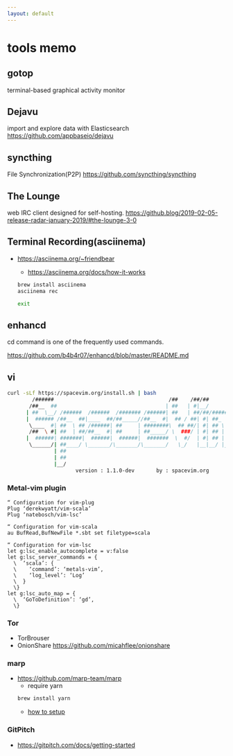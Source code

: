 ```yaml
---
layout: default
---
```



# tools memo

## gotop 
terminal-based graphical activity monitor

## Dejavu
import and explore data with Elasticsearch
<https://github.com/appbaseio/dejavu>

## syncthing
File Synchronization(P2P)
<https://github.com/syncthing/syncthing>

## The Lounge
web IRC client designed for self-hosting.
<https://github.blog/2019-02-05-release-radar-january-2019/#the-lounge-3-0>

## Terminal Recording(asciinema)
- <https://asciinema.org/~friendbear>
  - <https://asciinema.org/docs/how-it-works>

  ```sh
  brew install asciinema
  asciinema rec

  exit
  ```

## enhancd
cd command is one of the frequently used commands.

<https://github.com/b4b4r07/enhancd/blob/master/README.md>


## vi
```sh
curl -sLf https://spacevim.org/install.sh | bash
        /######                                     /##    /##/##
       /##__  ##                                   | ##   | #|__/
      | ##  \__/ /######  /######  /####### /######| ##   | ##/##/######/####
      |  ###### /##__  ##|____  ##/##_____//##__  #|  ## / ##| #| ##_  ##_  ##
       \____  #| ##  \ ## /######| ##     | ########\  ## ##/| #| ## \ ## \ ##
       /##  \ #| ##  | ##/##__  #| ##     | ##_____/ \  ###/ | #| ## | ## | ##
      |  ######| #######|  ######|  ######|  #######  \  #/  | #| ## | ## | ##
       \______/| ##____/ \_______/\_______/\_______/   \_/   |__|__/ |__/ |__/
               | ##
               | ##
               |__/
                      version : 1.1.0-dev       by : spacevim.org
```

### Metal-vim plugin

```
“ Configuration for vim-plug
Plug ‘derekwyatt/vim-scala’
Plug ‘natebosch/vim-lsc’

“ Configuration for vim-scala
au BufRead,BufNewFile *.sbt set filetype=scala

“ Configuration for vim-lsc
let g:lsc_enable_autocomplete = v:false
let g:lsc_server_commands = {
  \  ‘scala’: {
  \    ‘command’: ‘metals-vim’,
  \    ‘log_level’: ‘Log’
  \  }
  \}
let g:lsc_auto_map = {
  \  ‘GoToDefinition’: ‘gd’,
  \}
```

### Tor
* TorBrouser
* OnionShare
  <https://github.com/micahflee/onionshare>

### marp
* <https://github.com/marp-team/marp>
  * require yarn
  ```sh
  brew install yarn
  ```
  * [how to setup](https://yarnpkg.com/lang/en/docs/install/#mac-stable)

### GitPitch
* <https://gitpitch.com/docs/getting-started>

